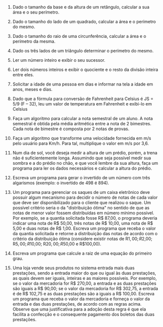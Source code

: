 1. Dado o tamanho da base e da altura de um retângulo, calcular a sua área e o seu perímetro.

2. Dado o tamanho do lado de um quadrado, calcular a área e o perímetro do mesmo.

3. Dado o tamanho do raio de uma circunferência, calcular a área e o perímetro da mesma.

4. Dado os três lados de um triângulo determinar o perímetro do mesmo.

5. Ler um número inteiro e exibir o seu sucessor.

6. Ler dois números inteiros e exibir o quociente e o resto da divisão inteira entre eles.

7. Solicitar a idade de uma pessoa em dias e informar na tela a idade em anos, meses e dias.

8. Dado que a fórmula para conversão de Fahrenheit para Celsius é JS = 5/9 (F – 32), leu um
valor de temperatura em Fahrenheit e exibi-lo em Celsius

11. Faça um algoritmo para calcular a nota semestral de um aluno. A nota semestral é obtida
pela média aritmética entre a nota de 2 bimestres. Cada nota de bimestre é composta por
2 notas de provas.

12. Faça um algoritmo que transforme uma velocidade fornecida em m/s pelo usuário para
Km/h. Para tal, multiplique o valor em m/s por 3,6.


15. Num dia de sol, você deseja medir a altura de um prédio, porém, a trena não é suficientemente longa. Assumindo que seja possível medir sua sombra e a do prédio no chão, e que você lembre da sua altura, faça um programa para ler os dados necessários e calcular a altura do prédio.
 
16. Escreva um programa para gerar o invertido de um número com três algarismos (exemplo: o invertido de 498 é 894).

17. Um programa para gerenciar os saques de um caixa eletrônico deve possuir algum mecanismo para decidir o número de notas de cada valor que deve ser disponibilizado para o cliente que realizou o saque. Um possível critério seria o da "distribuição ótima" no sentido de que as notas de menor valor fossem distribuídas em número mínimo possível. Por exemplo, se a quantia solicitada fosse R$ 87,00, o programa deveria indicar uma nota de R$ 50,00, três notas de R$ 10,00, uma nota de R$ 5,00 e duas notas de R$ 1,00. Escreva um programa que receba o valor da quantia solicitada e retorne a distribuição das notas de acordo com o critério da distribuição ótima (considere existir notas de R$1,00; R$2,00; R$5,00; R$10,00; R$20,00; R$50,00 e R$100,00).

19. Escreva um programa que calcule a raiz de uma equação do primeiro grau.

20. Uma loja vende seus produtos no sistema entrada mais duas prestações, sendo a entrada
maior do que ou igual às duas prestações, as quais devem ser iguais, inteiras e as maiores possíveis. Por exemplo, se o valor da mercadoria for R$ 270,00, a entrada e as duas prestações são iguais a R$ 90,00; se o valor da mercadoria for R$ 302,75, a entrada é de R$ 102,75 e as duas prestações são a iguais a R$ 100,00. Escreva um programa que receba o valor da mercadoria e forneça o valor da entrada e das duas prestações, de acordo com as regras acima. Observe que uma justificativa para a adoção desta regra é que ela facilita a confecção e o consequente pagamento dos boletos das duas prestações.
